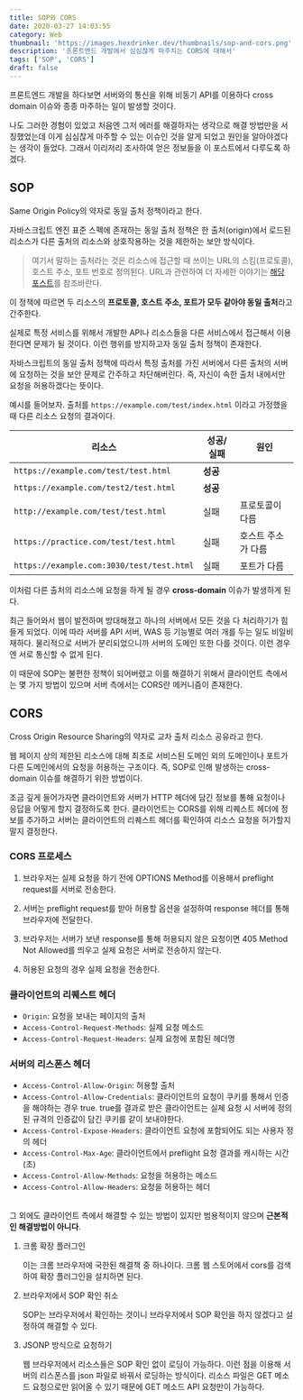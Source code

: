 ```yaml
---
title: SOP와 CORS
date: 2020-03-27 14:03:55
category: Web
thumbnail: 'https://images.hexdrinker.dev/thumbnails/sop-and-cors.png'
description: '프론트엔드 개발에서 심심찮게 마주치는 CORS에 대해서'
tags: ['SOP', 'CORS']
draft: false
---
```


프론트엔드 개발을 하다보면 서버와의 통신을 위해 비동기 API를 이용하다 cross domain 이슈와 종종 마주하는 일이 발생할 것이다.

나도 그러한 경험이 있었고 처음엔 그저 에러를 해결하자는 생각으로 해결 방법만을 서칭했었는데 이게 심심찮게 마주할 수 있는 이슈인 것을 알게 되었고 원인을 알아야겠다는 생각이 들었다. 그래서 이리저리 조사하여 얻은 정보들을 이 포스트에서 다루도록 하겠다.

## SOP

Same Origin Policy의 약자로 동일 출처 정책이라고 한다.

자바스크립트 엔진 표준 스펙에 존재하는 동일 출처 정책은 한 출처(origin)에서 로드된 리소스가 다른 출처의 리소스와 상호작용하는 것을 제한하는 보안 방식이다.

> 여기서 말하는 출처라는 것은 리소스에 접근할 때 쓰이는 URL의 스킴(프로토콜), 호스트 주소, 포트 번호로 정의된다. URL과 관련하여 더 자세한 이야기는 [해당 포스트](/web/address-story/)를 참조바란다.

이 정책에 따르면 두 리소스의 **프로토콜, 호스트 주소, 포트가 모두 같아야 동일 출처**라고 간주한다.

실제로 특정 서비스를 위해서 개발한 API나 리소스들을 다른 서비스에서 접근해서 이용한다면 문제가 될 것이다. 이런 행위를 방지하고자 동일 출처 정책이 존재한다.

자바스크립트의 동일 출처 정책에 따라서 특정 출처를 가진 서버에서 다른 출처의 서버에 요청하는 것을 보안 문제로 간주하고 차단해버린다. 즉, 자신이 속한 출처 내에서만 요청을 허용하겠다는 뜻이다.

예시를 들어보자. 출처를 `https://example.com/test/index.html` 이라고 가정했을 때 다른 리소스 요청의 결과이다.

| 리소스                                    | 성공/실패 | 원인               |
| ----------------------------------------- | --------- | ------------------ |
| `https://example.com/test/test.html`      | **성공**  |                    |
| `https://example.com/test2/test.html`     | **성공**  |                    |
| `http://example.com/test/test.html`       | 실패      | 프로토콜이 다름    |
| `https://practice.com/test/test.html`     | 실패      | 호스트 주소가 다름 |
| `https://example.com:3030/test/test.html` | 실패      | 포트가 다름        |

이처럼 다른 출처의 리소스에 요청을 하게 될 경우 **cross-domain** 이슈가 발생하게 된다.

최근 들어와서 웹이 발전하며 방대해졌고 하나의 서버에서 모든 것을 다 처리하기가 힘들게 되었다. 이에 따라 서버를 API 서버, WAS 등 기능별로 여러 개를 두는 일도 비일비재하다. 물리적으로 서버가 분리되었으니까 서버의 도메인 또한 다를 것이다. 이런 경우엔 서로 통신할 수 없게 된다.

이 때문에 SOP는 불편한 정책이 되어버렸고 이를 해결하기 위해서 클라이언트 측에서는 몇 가지 방법이 있으며 서버 측에서는 CORS란 메커니즘이 존재한다.

## CORS

Cross Origin Resource Sharing의 약자로 교차 출처 리소스 공유라고 한다.

웹 페이지 상의 제한된 리소스에 대해 최초로 서비스된 도메인 외의 도메인이나 포트가 다른 도메인에서의 요청을 허용하는 구조이다. 즉, SOP로 인해 발생하는 cross-domain 이슈를 해결하기 위한 방법이다.

조금 깊게 들어가자면 클라이언트와 서버가 HTTP 헤더에 담긴 정보를 통해 요청이나 응답을 어떻게 할지 결정하도록 한다. 클라이언트는 CORS를 위해 리퀘스트 헤더에 정보를 추가하고 서버는 클라이언트의 리퀘스트 헤더를 확인하여 리소스 요청을 허가할지 말지 결정한다.

### CORS 프로세스

1. 브라우저는 실제 요청을 하기 전에 OPTIONS Method를 이용해서 preflight request를 서버로 전송한다.

2. 서버는 preflight request를 받아 허용할 옵션을 설정하여 response 헤더를 통해 브라우저에 전달한다.

3. 브라우저는 서버가 보낸 response를 통해 허용되지 않은 요청이면 405 Method Not Allowed를 띄우고 실제 요청은 서버로 전송하지 않는다.

4. 허용된 요청의 경우 실제 요청을 전송한다.

### 클라이언트의 리퀘스트 헤더

- `Origin`: 요청을 보내는 페이지의 출처
- `Access-Control-Request-Methods`: 실제 요청 메소드
- `Access-Control-Request-Headers`: 실제 요청에 포함된 헤더명

### 서버의 리스폰스 헤더

- `Access-Control-Allow-Origin`: 허용할 출처
- `Access-Control-Allow-Credentials`: 클라이언트의 요청이 쿠키를 통해서 인증을 해야하는 경우 true. true를 결과로 받은 클라이언트는 실제 요청 시 서버에 정의된 규격의 인증값이 담긴 쿠키를 같이 보내야한다.
- `Access-Control-Expose-Headers`: 클라이언트 요청에 포함되어도 되는 사용자 정의 헤더
- `Access-Control-Max-Age`: 클라이언트에서 preflight 요청 결과를 캐시하는 시간(초)
- `Access-Control-Allow-Methods`: 요청을 허용하는 메소드
- `Access-Control-Allow-Headers`: 요청을 허용하는 헤더

<br />그 외에도 클라이언트 측에서 해결할 수 있는 방법이 있지만 범용적이지 않으며 **근본적인 해결방법이 아니다**.

1. 크롬 확장 플러그인

   이는 크롬 브라우저에 국한된 해결책 중 하나이다. 크롬 웹 스토어에서 cors를 검색하여 확장 플러그인을 설치하면 된다.

2. 브라우저에서 SOP 확인 취소

   SOP는 브라우저에서 확인하는 것이니 브라우저에서 SOP 확인을 하지 않겠다고 설정하여 해결할 수 있다.

3. JSONP 방식으로 요청하기

   웹 브라우저에서 리소스들은 SOP 확인 없이 로딩이 가능하다. 이런 점을 이용해 서버의 리스폰스를 json 파일로 바꿔서 로딩하는 방식이다. 리소스 파일은 GET 메소드 요청으로만 읽어올 수 있기 때문에 GET 메소드 API 요청만이 가능하다.
